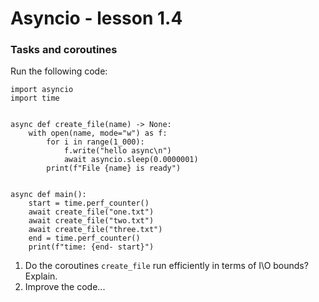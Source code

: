 # Asyncio - lesson 1.4

### Tasks and coroutines

Run the following code:

```
import asyncio
import time


async def create_file(name) -> None:
    with open(name, mode="w") as f:
        for i in range(1_000):
            f.write("hello async\n")
            await asyncio.sleep(0.0000001)
        print(f"File {name} is ready")


async def main():
    start = time.perf_counter()
    await create_file("one.txt")
    await create_file("two.txt")
    await create_file("three.txt")
    end = time.perf_counter()
    print(f"time: {end- start}")

```

1. Do the coroutines `create_file` run efficiently in terms of I\O bounds? Explain.
2. Improve the code...
